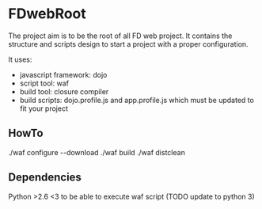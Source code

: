 FDwebRoot
===

The project aim is to be the root of all FD web project.
It contains the structure and scripts design to start a project with a proper configuration.

It uses:
* javascript framework: dojo
* script tool: waf
* build tool: closure compiler
* build scripts: dojo.profile.js and app.profile.js which must be updated to fit your project


HowTo
---
./waf configure --download
./waf build
./waf distclean


Dependencies
---
Python >2.6 <3 to be able to execute waf script (TODO update to python 3)